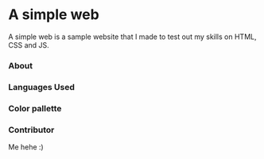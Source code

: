 # A simple web

A simple web is a sample website that I made to test out my skills on HTML, CSS and JS.  

### About

### Languages Used

### Color pallette

### Contributor

Me hehe :)
